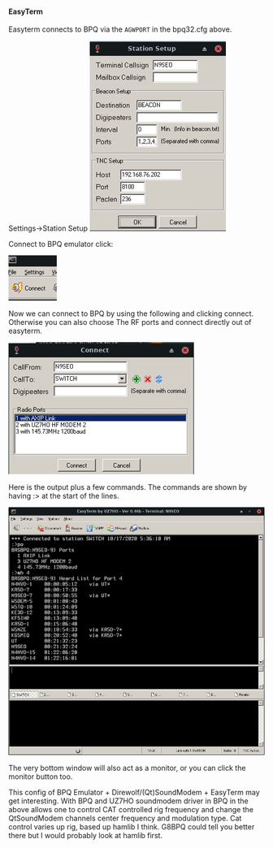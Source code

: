 #### EasyTerm

Easyterm connects to BPQ via the `AGWPORT` in the bpq32.cfg above.  

Settings->Station Setup
![](./EasytermStationSetup.png)


Connect to BPQ emulator click:

![](./EasyConnect.png)

Now we can connect to BPQ by using the following and clicking connect.  Otherwise you can also choose 
The RF ports and connect directly out of easyterm.

![](./Easyconnect2.png)

Here is the output plus a few commands. The commands are shown by having :> at the start of the lines.

![](./switch1.png)

The very bottom window will also act as a monitor, or you can click the monitor button too.

This config of BPQ Emulator + Direwolf/(Qt)SoundModem + EasyTerm may get interesting.  With BPQ and UZ7HO 
soundmodem driver in BPQ in the above allows one to control CAT controlled rig frequency and change the 
QtSoundModem channels center frequency and modulation type.   Cat control varies up rig, based up hamlib
I think. G8BPQ could tell you better there but I would probably look at hamlib first.   